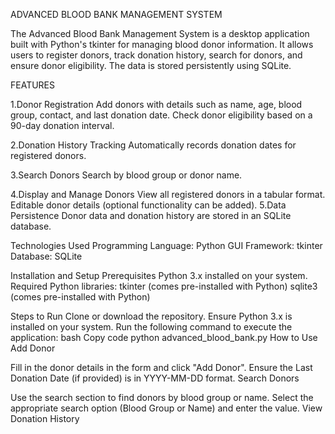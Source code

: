 ADVANCED BLOOD BANK MANAGEMENT SYSTEM


The Advanced Blood Bank Management System is a desktop application built with Python's tkinter for managing blood donor information. It allows users to register donors, track donation history, search for donors, and ensure donor eligibility. The data is stored persistently using SQLite.

FEATURES

   1.Donor Registration
              Add donors with details such as name, age, blood group, contact, and last donation date.
              Check donor eligibility based on a 90-day donation interval.
  
   2.Donation History Tracking
              Automatically records donation dates for registered donors.

   3.Search Donors
             Search by blood group or donor name.
             
   4.Display and Manage Donors
             View all registered donors in a tabular format.
             Editable donor details (optional functionality can be added).
   5.Data Persistence
             Donor data and donation history are stored in an SQLite database.


Technologies Used
Programming Language: Python
GUI Framework: tkinter
Database: SQLite

Installation and Setup
Prerequisites
Python 3.x installed on your system.
Required Python libraries:
tkinter (comes pre-installed with Python)
sqlite3 (comes pre-installed with Python)

Steps to Run
Clone or download the repository.
Ensure Python 3.x is installed on your system.
Run the following command to execute the application:
bash
Copy code
python advanced_blood_bank.py
How to Use
Add Donor

Fill in the donor details in the form and click "Add Donor".
Ensure the Last Donation Date (if provided) is in YYYY-MM-DD format.
Search Donors

Use the search section to find donors by blood group or name.
Select the appropriate search option (Blood Group or Name) and enter the value.
View Donation History
